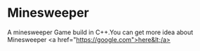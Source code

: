 # Minesweeper
A minesweeper Game build in C++.You can get more idea about Minesweeper &lt;a href="https://google.com">here&lt;/a>
